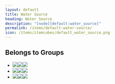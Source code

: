 ```yaml
---
layout: default
title: Water Source
heading: Water Source
description: "[node][default:water_source]"
permalink: /items/default-water-source/
icon: /items/itemcubes/default_water_source.png
---
```



## Belongs to Groups

<ul class="list-items clearfix">
    <li><a href="{{site.baseurl}}/items/group-liquid/"><span class="item-group" data-toggle="tooltip" title="Group Liquid [group][liquid]"><img src="{{site.baseurl}}/assets/img/items/itemcubes/default_lava_source.png"><img src="{{site.baseurl}}/assets/img/items/itemcubes/default_water_source.png"><img src="{{site.baseurl}}/assets/img/transparent.png"></span></a></li>
    <li><a href="{{site.baseurl}}/items/group-puts-out-fire/"><span class="item-group" data-toggle="tooltip" title="Group Puts Out Fire [group][puts_out_fire]"><img src="{{site.baseurl}}/assets/img/items/itemcubes/default_water_source.png"><img src="{{site.baseurl}}/assets/img/transparent.png"><img src="{{site.baseurl}}/assets/img/transparent.png"></span></a></li>
    <li><a href="{{site.baseurl}}/items/group-water/"><span class="item-group" data-toggle="tooltip" title="Group Water [group][water]"><img src="{{site.baseurl}}/assets/img/items/itemcubes/default_water_source.png"><img src="{{site.baseurl}}/assets/img/transparent.png"><img src="{{site.baseurl}}/assets/img/transparent.png"></span></a></li>
</ul>
